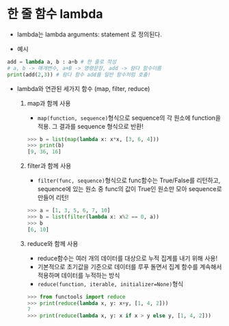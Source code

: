 # 한 줄 함수 lambda

- lambda는 lambda arguments: statement 로 정의된다.

- 예시
```py
add = lambda a, b : a+b # 한 줄로 작성
# a, b -> 매개변수, a+B -> 명령문장, add -> 람다 함수이름
print(add(2,3)) # 람다 함수 add를 일반 함수처럼 호출!
```

- lambda와 연관된 세가지 함수 (map, filter, reduce)
    1.  map과 함께 사용
        - ```map(function, sequence)```형식으로 sequence의 각 원소에 function을 적용. 그 결과를 sequence 형식으로 반환!
        ```py
        >>> b = list(map(lambda x: x*x, [3, 6, 4]))
        >>> print(b)
        [9, 36, 16]
        ```

    2. filter과 함께 사용
        - ```filter(func, sequence)```형식으로 func함수는 True/False를 리턴하고, sequence에 있는 원소 중 func의 값이 True인 원소만 모아 sequence로 만들어 리턴!
        ```py
        >>> a = [1, 3, 5, 6, 7, 10]
        >>> b = list(filter(lambda x: x%2 == 0, a)) 
        >>> b
        [6, 10]
        ``` 

    3. reduce와 함께 사용
        - reduce함수는 여러 개의 데이터를 대상으로 누적 집계를 내기 위해 사용!
        - 기본적으로 초기값을 기준으로 데이터를 루푸 돌면서 집계 함수를 계속해서 적용하며 데이터를 누적하는 방식
        - ```reduce(function, iterable, initializer=None)```형식
        ```py
        >>> from functools import reduce 
        >>> print(reduce(lambda x, y: x+y, [1, 4, 2]))
        7
        >>> print(reduce(lambda x, y: x if x > y else y, [1, 4, 2]))
        ```